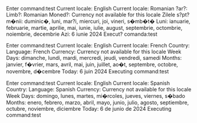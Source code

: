 Enter command:test
Current locale: English
Current locale: Romanian
?ar?:
Limb?: Romanian
Moned?: Currency not available for this locale
Zilele s?pt?m�nii: duminic�, luni, mar?i, miercuri, joi, vineri, s�mb�t�
Luni: ianuarie, februarie, martie, aprilie, mai, iunie, iulie, august, septembrie, octombrie, noiembrie, decembrie
Azi: 6 iunie 2024
Execut? comanda:test

Enter command:test
Current locale: English
Current locale: French
Country:
Language: French
Currency: Currency not available for this locale
Week Days: dimanche, lundi, mardi, mercredi, jeudi, vendredi, samedi
Months: janvier, f�vrier, mars, avril, mai, juin, juillet, ao�t, septembre, octobre, novembre, d�cembre
Today: 6 juin 2024
Executing command:test


Enter command:test
Current locale: English
Current locale: Spanish
Country:
Language: Spanish
Currency: Currency not available for this locale
Week Days: domingo, lunes, martes, mi�rcoles, jueves, viernes, s�bado
Months: enero, febrero, marzo, abril, mayo, junio, julio, agosto, septiembre, octubre, noviembre, diciembre
Today: 6 de junio de 2024
Executing command:test